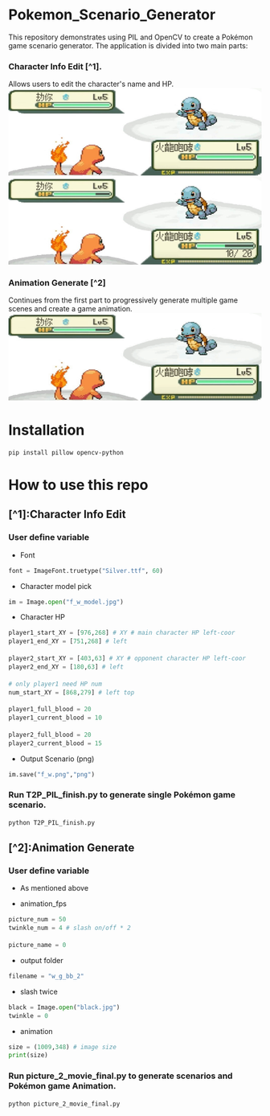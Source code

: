 # Pokemon_Scenario_Generator
This repository demonstrates using PIL and OpenCV to create a Pokémon game scenario generator.
The application is divided into two main parts:

### Character Info Edit [^1].
Allows users to edit the character's name and HP.
![image](https://github.com/xkllkx/Pokemon_Scenario_Generator/blob/main/character_info_edit/f_w_model.jpg)![image](https://github.com/xkllkx/Pokemon_Scenario_Generator/blob/main/character_info_edit/f_w.png)

### Animation Generate [^2]
Continues from the first part to progressively generate multiple game scenes and create a game animation.
![animation](https://github.com/xkllkx/Pokemon_Scenario_Generator/blob/main/animation_generate/test.gif)

# Installation
```bash
pip install pillow opencv-python
```

# How to use this repo
## [^1]:Character Info Edit
### User define variable
- Font
```python
font = ImageFont.truetype("Silver.ttf", 60)
```

- Character model pick
```python
im = Image.open("f_w_model.jpg")
```

- Character HP
```python
player1_start_XY = [976,268] # XY # main character HP left-coor
player1_end_XY = [751,268] # left

player2_start_XY = [403,63] # XY # opponent character HP left-coor
player2_end_XY = [180,63] # left

# only player1 need HP num
num_start_XY = [868,279] # left top

player1_full_blood = 20
player1_current_blood = 10

player2_full_blood = 20
player2_current_blood = 15
```

- Output Scenario (png)
```python
im.save("f_w.png","png")
```

### Run T2P_PIL_finish.py to generate single Pokémon game scenario.
```bash
python T2P_PIL_finish.py
```

## [^2]:Animation Generate
### User define variable
- As mentioned above

- animation_fps
```python
picture_num = 50
twinkle_num = 4 # slash on/off * 2

picture_name = 0
```

- output folder
```python
filename = "w_g_bb_2"
```

- slash twice
```python
black = Image.open("black.jpg")
twinkle = 0
```

- animation
```python
size = (1009,348) # image size
print(size)
```

###  Run picture_2_movie_final.py to generate scenarios and Pokémon game Animation.
```bash
python picture_2_movie_final.py
```
